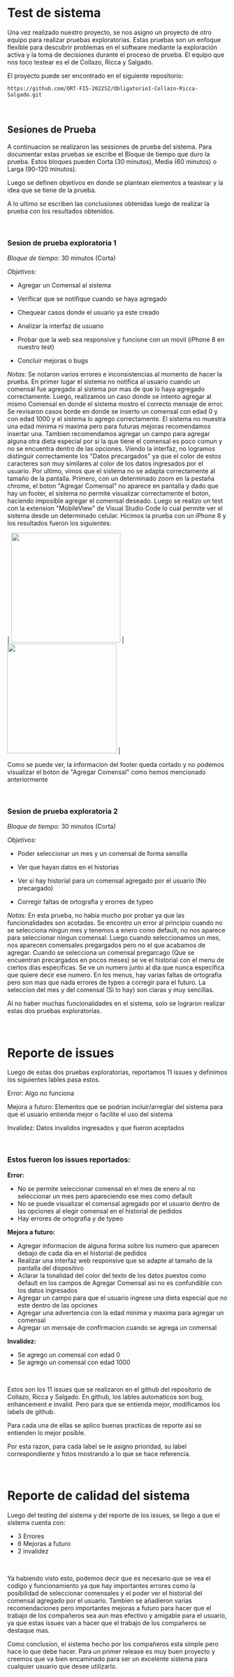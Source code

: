 # Test de sistema
Una vez realizado nuestro proyecto, se nos asigno un proyecto de otro equipo para realizar pruebas exploratorias. Estas pruebas son un enfoque flexible para descubrir problemas en el software mediante la exploración activa y la toma de decisiones durante el proceso de prueba. El equipo que nos toco testear es el de Collazo, Ricca y Salgado. 

El proyecto puede ser encontrado en el siguiente repositorio: 
```
https://github.com/ORT-FIS-2022S2/Obligatorio1-Collazo-Ricca-Salgado.git
```

<br>

## Sesiones de Prueba
A continuacion se realizaron las sessiones de prueba del sistema. Para documentar estas pruebas se escribe el Bloque de tiempo que duro la prueba. Estos bloques pueden Corta (30 minutos), Media (60 minutos) o Larga (90-120 minutos).

Luego se definen objetivos en donde se plantean elementos a teastear y la idea que se tiene de la prueba. 

A lo ultimo se escriben las conclusiones obtenidas luego de realizar la prueba con los resultados obtenidos.

<br>

### Sesion de prueba exploratoria 1
*Bloque de tiempo:* 30 minutos (Corta)

*Objetivos:* 
- Agregar un Comensal al sistema

- Verificar que se notifique cuando se haya agregado

- Chequear casos donde el usuario ya este creado

- Analizar la interfaz de usuario

- Probar que la web sea responsive y funcione con un movil (iPhone 8 en nuestro test)

- Concluir mejoras o bugs

*Notas:* Se notaron varios errores e inconsistencias al momento de hacer la prueba. En primer lugar el sistema no notifica al usuario cuando un comensal fue agregado al sistema por mas de que lo haya agregado correctamente. Luego, realizamos un caso donde se intento agregar al mismo Comensal en donde el sistema mostro el correcto mensaje de error. Se revisaron casos borde en donde se inserto un comensal con edad 0 y con edad 1000 y el sistema lo agrego correctamente. El sistema no muestra una edad minima ni maxima pero para futuras mejoras recomendamos insertar una. Tambien recomendamos agregar un campo para agregar alguna otra dieta especial por si la que tiene el comensal es poco comun y no se encuentra dentro de las opciones. Viendo la interfaz, no logramos distinguir correctamente los "Datos precargados" ya que el color de estos caracteres son muy similares al color de los datos ingresados por el usuario. Por ultimo, vimos que el sistema no se adapta correctamente al tamaño de la pantalla. Primero, con un determinado zoom en la pestaña chrome, el boton "Agregar Comensal" no aparece en pantalla y dado que hay un footer, el sistema no permite visualizar correctamente el boton, haciendo imposible agregar el comensal deseado. Luego se realizo un test con la extension "MobileView" de Visual Studio Code lo cual permite ver el sistema desde un determinado celular. Hicimos la prueba con un iPhone 8 y los resultados fueron los siguientes:

| <img src="https://github.com/ORT-FIS-2022S2/Sapelli-Kadessian/blob/dev/imagenes/TestHistorial_iPhone8.png" width="250"> | <img src="https://github.com/ORT-FIS-2022S2/Sapelli-Kadessian/blob/dev/imagenes/TestComensal_iPhone8.png" width="250"> |

Como se puede ver, la informacion del footer queda cortado y no podemos visualizar el boton de "Agregar Comensal" como hemos mencionado anteriormente

<br>

### Sesion de prueba exploratoria 2
*Bloque de tiempo:* 30 minutos (Corta)

*Objetivos:* 
- Poder seleccionar un mes y un comensal de forma sensilla

- Ver que hayan datos en el historias 

- Ver si hay historial para un comensal agregado por el usuario (No precargado)

- Corregir faltas de ortografia y erorres de typeo

*Notas:* En esta prueba, no habia mucho por probar ya que las funcionalidades son acotadas. Se encontro un error al principio cuando no se selecciona ningun mes y tenemos a enero como default, no nos aparece para seleccionar ningun comensal. Luego cuando seleccionamos un mes, nos aparecen comensales pregargados pero no el que acabamos de agregar. Cuando se selecciona un comensal pregarcago (Que se encuentran precargados en pocos meses) se ve el historial con el menu de ciertos dias especificas. Se ve un numero junto al dia que nunca especifica que quiere decir ese numero. En los menus, hay varias faltas de ortografia pero son mas que nada errores de typeo a corregir para el futuro. La seleccion del mes y del comensal (Si lo hay) son claras y muy sencillas.

Al no haber muchas funcionalidades en el sistema, solo se lograron realizar estas dos pruebas exploratorias. 

<br>

# Reporte de issues
Luego de estas dos pruebas exploratorias, reportamos 11 issues y definimos los siguientes lables pasa estos.

Error: Algo no funciona

Mejora a futuro: Elementos que se podrian incluir/arreglar del sistema para que el usuario entienda mejor o facilite el uso del sistema

Invalidez: Datos invalidos ingresados y que fueron aceptados

<br>

### Estos fueron los issues reportados: 
__Error:__
- No se permite seleccionar comensal en el mes de enero al no seleccionar un mes pero apareciendo ese mes como default
- No se puede visualizar el comensal agregado por el usuario dentro de las opciones al elegir comensal en el historial de pedidos
- Hay errores de ortografia y de typeo

__Mejora a futuro:__
- Agregar informacion de alguna forma sobre los numero que aparecen debajo de cada dia en el   historial de pedidos
- Realizar una interfaz web responsive que se adapte al tamaño de la pantalla del dispositivo
- Aclarar la tonalidad del color del texto de los datos puestos como default en los campos de Agregar  Comensal asi no es confundible con los datos ingresados
- Agregar un campo para que el usuario ingrese una dieta especial que no este dentro de las opciones
- Agregar una advertencia con la edad minima y maxima para agregar un comensal
- Agregar un mensaje de confirmacion cuando se agrega un comensal


__Invalidez:__
- Se agrego un comensal con edad 0
- Se agrego un comensal con edad 1000

<br>

Estos son los 11 issues que se realizaron en el github del repositorio de Collazo, Ricca y Salgado. 
En github, los lables automaticos son bug, enhancement e invalid. Pero para que se entienda mejor, modificamos los labels de github. 

Para cada una de ellas se aplico buenas practicas de reporte asi se entienden lo mejor posible. 

Por esta razon, para cada label se le asigno prioridad, su label correspondiente y fotos mostrando a lo que se hace referencia.

<br>

# Reporte de calidad del sistema

Luego del testing del sistema y del reporte de los issues, se llego a que el sistema cuenta con:

- 3 Errores
- 6 Mejoras a futuro
- 2 invalidez

<br>

Ya habiendo visto esto, podemos decir que es necesario que se vea el codigo y funcionamiento ya que hay importantes errores como la posibilidad de seleccionar comensales y el poder ver el historial del comensal agregado por el usuario. Tambien se añadieron varias recomendaciones pero importantes mejoras a futuro para hacer que el trabajo de los compañeros sea aun mas efectivo y amigable para el usuario, ya que estas issues van a hacer que el trabajo de los compañeros se destaque mas.

Como conclusion, el sistema hecho por los compañeros esta simple pero hace lo que debe hacer. Para un primer release es muy buen proyecto y creemos que va bien encaminado para ser un excelente sistema para cualquier usuario que desee utilizarlo. 